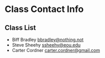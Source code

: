 # Class Contact Info

## Class List
* Biff Bradley      bbradley@nothing.not  
* Steve Sheehy		ssheehy@eou.edu  
* Carter Cordner    carter.cordner@gmail.com
